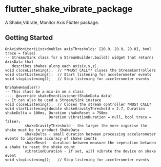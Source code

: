 # flutter_shake_vibrate_package

A Shake,Vibrate, Monitor Axis Flutter package.

## Getting Started

    OnAxisMonitor(List<double> axisThresholds: [20.0, 20.0, 20.0], bool trace = false)
    -- Stream/Sink class for a StreamBuilder.build() widget that returns AxisData that
       describes shakes along each axis(x,y,z).
    void closeListening();  // **MUST CALL** closes the StreamControllers
    void startListening();  // Start listening for accelerometer events
    void stopListening();   // Stop listening for accelerometer events
       
    OnShakeHandler()
    -- This class be a mix-in on a class
    ---- @override shakeEventListener(ShakeData data)
    -- It can also be used a Stream/Sink instace
    void closeListening();  // Closes the stream controller *MUST CALL*
    void startListening(double shakeGravityThreshold = 2.7, Duration shakeDelta = 100ms, Duration shakeReset = 750ms
                        Duration vibrationDuration = null, bool trace = false);
             shakeGravityThreshold - the larger the more vigorise the shake must be to product ShakeData
             shakeDelta - small duration between processing accelerometer events to improve accuracy of shake counts
             shakeReset - duration between measure the seperation between a shake to reset the shake count
             vibrationDuration - if set, will vibrate the device on shake event
    void stopListening();   // Stop listening for accelerometer events
